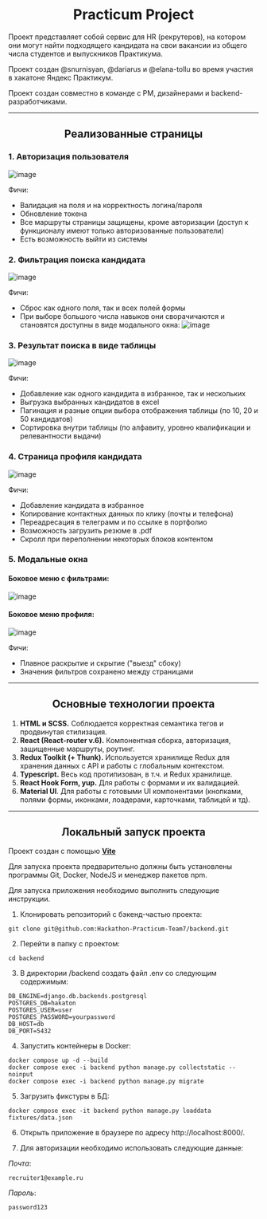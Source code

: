 <h1 align="center">Practicum Project</h1>

Проект представляет собой сервис для HR (рекрутеров), на котором они могут найти подходящего кандидата на свои вакансии из общего числа студентов и выпускников Практикума.

Проект создан @snurnisyan, @dariarus и @elana-tollu во время участия в хакатоне Яндекс Практикум.

Проект создан совместно в команде с PM, дизайнерами и backend-разработчиками.

------

<h2 align="center">Реализованные страницы</h2>

<h3>1. Авторизация пользователя</h3>

![image](https://github.com/Hackathon-Practicum-Team7/frontend/assets/127420427/0aeed83d-12e6-46bd-a8a3-a34087977ebf)

Фичи:
- Валидация на поля и на корректность логина/пароля
- Обновление токена
- Все маршруты страницы защищены, кроме авторизации (доступ к функционалу имеют только авторизованные пользователи)
- Есть возможность выйти из системы

<h3>2. Фильтрация поиска кандидата</h3>

![image](https://github.com/Hackathon-Practicum-Team7/frontend/assets/127420427/94005435-b401-4f12-99f9-4de58475d56c)

Фичи:
- Сброс как одного поля, так и всех полей формы
- При выборе большого числа навыков они сворачичаются и становятся доступны в виде модального окна:
![image](https://github.com/Hackathon-Practicum-Team7/frontend/assets/127420427/ed266679-7fce-47cc-94b2-7f7d3ed1d254)

<h3>3. Результат поиска в виде таблицы</h3>

![image](https://github.com/Hackathon-Practicum-Team7/frontend/assets/127420427/489811d3-4e6d-429f-bef7-5d9ab32a1236)

Фичи:
- Добавление как одного кандидита в избранное, так и нескольких
- Выгрузка выбранных кандидатов в excel
- Пагинация и разные опции выбора отображения таблицы (по 10, 20 и 50 кандидатов)
- Сортировка внутри таблицы (по алфавиту, уровню квалификации и релевантности выдачи)

<h3>4. Страница профиля кандидата</h3>

![image](https://github.com/Hackathon-Practicum-Team7/frontend/assets/127420427/3ced252b-41c6-44eb-b0da-683633e14fcd)

Фичи:
- Добавление кандидата в избранное
- Копирование контактных данных по клику (почты и телефона)
- Переадресация в телеграмм и по ссылке в портфолио
- Возможность загрузить резюме в .pdf
- Скролл при переполнении некоторых блоков контентом

<h3>5. Модальные окна</h3>

<h4>Боковое меню с фильтрами:</h4>

![image](https://github.com/Hackathon-Practicum-Team7/frontend/assets/127420427/529aee6d-7a3d-43d7-a1af-a341443a1455)

<h4>Боковое меню профиля:</h4>

![image](https://github.com/Hackathon-Practicum-Team7/frontend/assets/127420427/90855928-35fa-44ed-9f78-175c1eaa2fe2)


Фичи:
- Плавное раскрытие и скрытие ("выезд" сбоку)
- Значения фильтров сохранено между страницами

------

<h2 align="center">Основные технологии проекта</h2>

1. **HTML и SCSS.** Соблюдается корректная семантика тегов и продвинутая стилизация.
2. **React (React-router v.6).** Компонентная сборка, авторизация, защищенные маршруты, роутинг.
3. **Redux Toolkit (+ Thunk).** Используется хранилище Redux для хранения данных с API и работы с глобальным контекстом.
4. **Typescript.** Весь код протипизован, в т.ч. и Redux хранилище.
5. **React Hook Form, yup.** Для работы с формами и их валидацией.
6. **Material UI**. Для работы с готовыми UI компонентами (кнопками, полями формы, иконками, лоадерами, карточками, таблицей и тд).


------

<h2 align="center">Локальный запуск проекта</h2>

Проект создан с помощью **<a href="https://vitejs.dev/">Vite</a>**

Для запуска проекта предварительно должны быть установлены программы Git, Docker, NodeJS и менеджер пакетов npm.

Для запуска приложения необходимо выполнить следующие инструкции.

1. Клонировать репозиторий с бэкенд-частью проекта:
```
git clone git@github.com:Hackathon-Practicum-Team7/backend.git
```

2. Перейти в папку с проектом:
```
cd backend
```

3. В директории /backend создать файл .env со следующим содержимым:
```
DB_ENGINE=django.db.backends.postgresql
POSTGRES_DB=hakaton
POSTGRES_USER=user
POSTGRES_PASSWORD=yourpassword
DB_HOST=db
DB_PORT=5432
```

4. Запустить контейнеры в Docker:
```
docker compose up -d --build
docker compose exec -i backend python manage.py collectstatic --noinput
docker compose exec -i backend python manage.py migrate
```

5. Загрузить фикстуры в БД:
```
docker compose exec -it backend python manage.py loaddata fixtures/data.json
```

6. Открыть приложение в браузере по адресу http://localhost:8000/.


7. Для авторизации необходимо использовать следующие данные:

_Почта_:
```
recruiter1@example.ru
```
_Пароль_:
```
password123
```
